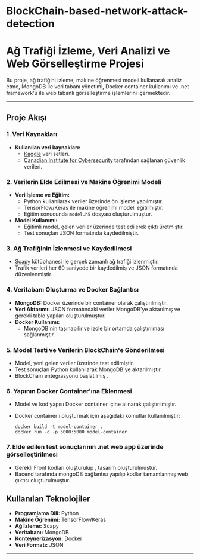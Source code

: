 # BlockChain-based-network-attack-detection

# Ağ Trafiği İzleme, Veri Analizi ve Web Görselleştirme Projesi

Bu proje, ağ trafiğini izleme, makine öğrenmesi modeli kullanarak analiz etme, MongoDB ile veri tabanı yönetimi, Docker container kullanımı ve .net framework'ü ile web tabanlı görselleştirme işlemlerini içermektedir.

---

## Proje Akışı

### 1. Veri Kaynakları
- **Kullanılan veri kaynakları:**
  - [Kaggle](https://www.kaggle.com/) veri setleri.
  - [Canadian Institute for Cybersecurity](https://www.unb.ca/cic/) tarafından sağlanan güvenlik verileri.


### 2. Verilerin Elde Edilmesi ve Makine Öğrenimi Modeli
- **Veri İşleme ve Eğitim:**
  - Python kullanılarak veriler üzerinde ön işleme yapılmıştır.
  - TensorFlow/Keras ile makine öğrenimi modeli eğitilmiştir.
  - Eğitim sonucunda `model.h5` dosyası oluşturulmuştur.
- **Model Kullanımı:**
  - Eğitimli model, gelen veriler üzerinde test edilerek çıktı üretmiştir.
  - Test sonuçları JSON formatında kaydedilmiştir.


### 3. Ağ Trafiğinin İzlenmesi ve Kaydedilmesi
- [Scapy](https://scapy.net/) kütüphanesi ile gerçek zamanlı ağ trafiği izlenmiştir.
- Trafik verileri her 60 saniyede bir kaydedilmiş ve JSON formatında düzenlenmiştir.


### 4. Veritabanı Oluşturma ve Docker Bağlantısı
- **MongoDB:** Docker üzerinde bir container olarak çalıştırılmıştır.
- **Veri Aktarımı:** JSON formatındaki veriler MongoDB'ye aktarılmış ve gerekli tablo yapıları oluşturulmuştur.
- **Docker Kullanımı:**
  - MongoDB'nin taşınabilir ve izole bir ortamda çalıştırılması sağlanmıştır.


### 5. Model Testi ve Verilerin BlockChain'e Gönderilmesi
- Model, yeni gelen veriler üzerinde test edilmiştir.
- Test sonuçları Python kullanılarak MongoDB'ye aktarılmıştır.
- BlockChain entegrasyonu başlatılmış .
  

### 6. Yapının Docker Container'ına Eklenmesi
- Model ve kod yapısı Docker container içine alınarak çalıştırılmıştır.
- Docker container'ı oluşturmak için aşağıdaki komutlar kullanılmıştır:

      docker build -t model-container .
      docker run -d -p 5000:5000 model-container 


### 7. Elde edilen test sonuçlarının .net web app üzerinde görselleştirilmesi
- Gerekli Front kodları oluşturulup , tasarım oluşturulmuştur.
- Bacend tarafında mongoDB bağlantısı yapılıp kodlar tamamlanmış web çıktısı oluşturulmuştur.

## Kullanılan Teknolojiler

- **Programlama Dili:** Python
- **Makine Öğrenimi:** TensorFlow/Keras
- **Ağ İzleme:** Scapy
- **Veritabanı:** MongoDB
- **Konteynerizasyon:** Docker
- **Veri Formatı:** JSON

---
